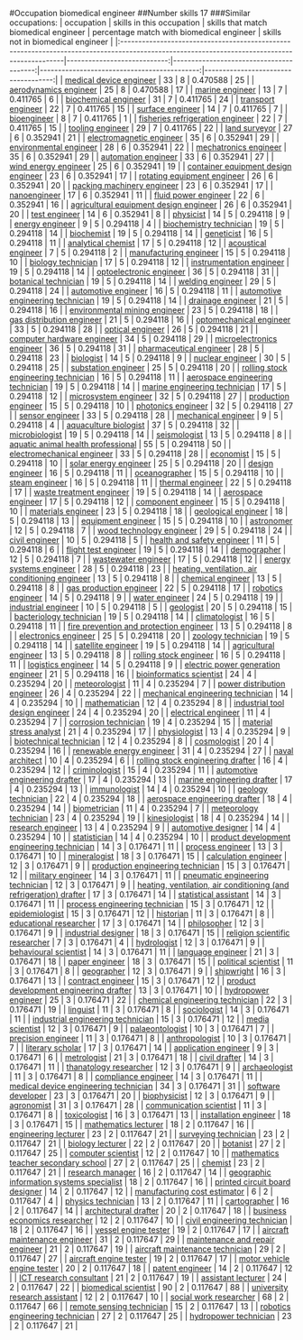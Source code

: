 #Occupation biomedical engineer
##Number skills 17
###Similar occupations:
| occupation                                                                                                                                  |   skills in this occupation |   skills that match biomedical engineer |   percentage match with biomedical engineer |   skills not in biomedical engineer |
|:--------------------------------------------------------------------------------------------------------------------------------------------|----------------------------:|----------------------------------------:|--------------------------------------------:|------------------------------------:|
| [medical device engineer](medical_device_engineer.md)                                                                                       |                          33 |                                       8 |                                    0.470588 |                                  25 |
| [aerodynamics engineer](aerodynamics_engineer.md)                                                                                           |                          25 |                                       8 |                                    0.470588 |                                  17 |
| [marine engineer](marine_engineer.md)                                                                                                       |                          13 |                                       7 |                                    0.411765 |                                   6 |
| [biochemical engineer](biochemical_engineer.md)                                                                                             |                          31 |                                       7 |                                    0.411765 |                                  24 |
| [transport engineer](transport_engineer.md)                                                                                                 |                          22 |                                       7 |                                    0.411765 |                                  15 |
| [surface engineer](surface_engineer.md)                                                                                                     |                          14 |                                       7 |                                    0.411765 |                                   7 |
| [bioengineer](bioengineer.md)                                                                                                               |                           8 |                                       7 |                                    0.411765 |                                   1 |
| [fisheries refrigeration engineer](fisheries_refrigeration_engineer.md)                                                                     |                          22 |                                       7 |                                    0.411765 |                                  15 |
| [tooling engineer](tooling_engineer.md)                                                                                                     |                          29 |                                       7 |                                    0.411765 |                                  22 |
| [land surveyor](land_surveyor.md)                                                                                                           |                          27 |                                       6 |                                    0.352941 |                                  21 |
| [electromagnetic engineer](electromagnetic_engineer.md)                                                                                     |                          35 |                                       6 |                                    0.352941 |                                  29 |
| [environmental engineer](environmental_engineer.md)                                                                                         |                          28 |                                       6 |                                    0.352941 |                                  22 |
| [mechatronics engineer](mechatronics_engineer.md)                                                                                           |                          35 |                                       6 |                                    0.352941 |                                  29 |
| [automation engineer](automation_engineer.md)                                                                                               |                          33 |                                       6 |                                    0.352941 |                                  27 |
| [wind energy engineer](wind_energy_engineer.md)                                                                                             |                          25 |                                       6 |                                    0.352941 |                                  19 |
| [container equipment design engineer](container_equipment_design_engineer.md)                                                               |                          23 |                                       6 |                                    0.352941 |                                  17 |
| [rotating equipment engineer](rotating_equipment_engineer.md)                                                                               |                          26 |                                       6 |                                    0.352941 |                                  20 |
| [packing machinery engineer](packing_machinery_engineer.md)                                                                                 |                          23 |                                       6 |                                    0.352941 |                                  17 |
| [nanoengineer](nanoengineer.md)                                                                                                             |                          17 |                                       6 |                                    0.352941 |                                  11 |
| [fluid power engineer](fluid_power_engineer.md)                                                                                             |                          22 |                                       6 |                                    0.352941 |                                  16 |
| [agricultural equipment design engineer](agricultural_equipment_design_engineer.md)                                                         |                          26 |                                       6 |                                    0.352941 |                                  20 |
| [test engineer](test_engineer.md)                                                                                                           |                          14 |                                       6 |                                    0.352941 |                                   8 |
| [physicist](physicist.md)                                                                                                                   |                          14 |                                       5 |                                    0.294118 |                                   9 |
| [energy engineer](energy_engineer.md)                                                                                                       |                           9 |                                       5 |                                    0.294118 |                                   4 |
| [biochemistry technician](biochemistry_technician.md)                                                                                       |                          19 |                                       5 |                                    0.294118 |                                  14 |
| [biochemist](biochemist.md)                                                                                                                 |                          19 |                                       5 |                                    0.294118 |                                  14 |
| [geneticist](geneticist.md)                                                                                                                 |                          16 |                                       5 |                                    0.294118 |                                  11 |
| [analytical chemist](analytical_chemist.md)                                                                                                 |                          17 |                                       5 |                                    0.294118 |                                  12 |
| [acoustical engineer](acoustical_engineer.md)                                                                                               |                           7 |                                       5 |                                    0.294118 |                                   2 |
| [manufacturing engineer](manufacturing_engineer.md)                                                                                         |                          15 |                                       5 |                                    0.294118 |                                  10 |
| [biology technician](biology_technician.md)                                                                                                 |                          17 |                                       5 |                                    0.294118 |                                  12 |
| [instrumentation engineer](instrumentation_engineer.md)                                                                                     |                          19 |                                       5 |                                    0.294118 |                                  14 |
| [optoelectronic engineer](optoelectronic_engineer.md)                                                                                       |                          36 |                                       5 |                                    0.294118 |                                  31 |
| [botanical technician](botanical_technician.md)                                                                                             |                          19 |                                       5 |                                    0.294118 |                                  14 |
| [welding engineer](welding_engineer.md)                                                                                                     |                          29 |                                       5 |                                    0.294118 |                                  24 |
| [automotive engineer](automotive_engineer.md)                                                                                               |                          16 |                                       5 |                                    0.294118 |                                  11 |
| [automotive engineering technician](automotive_engineering_technician.md)                                                                   |                          19 |                                       5 |                                    0.294118 |                                  14 |
| [drainage engineer](drainage_engineer.md)                                                                                                   |                          21 |                                       5 |                                    0.294118 |                                  16 |
| [environmental mining engineer](environmental_mining_engineer.md)                                                                           |                          23 |                                       5 |                                    0.294118 |                                  18 |
| [gas distribution engineer](gas_distribution_engineer.md)                                                                                   |                          21 |                                       5 |                                    0.294118 |                                  16 |
| [optomechanical engineer](optomechanical_engineer.md)                                                                                       |                          33 |                                       5 |                                    0.294118 |                                  28 |
| [optical engineer](optical_engineer.md)                                                                                                     |                          26 |                                       5 |                                    0.294118 |                                  21 |
| [computer hardware engineer](computer_hardware_engineer.md)                                                                                 |                          34 |                                       5 |                                    0.294118 |                                  29 |
| [microelectronics engineer](microelectronics_engineer.md)                                                                                   |                          36 |                                       5 |                                    0.294118 |                                  31 |
| [pharmaceutical engineer](pharmaceutical_engineer.md)                                                                                       |                          28 |                                       5 |                                    0.294118 |                                  23 |
| [biologist](biologist.md)                                                                                                                   |                          14 |                                       5 |                                    0.294118 |                                   9 |
| [nuclear engineer](nuclear_engineer.md)                                                                                                     |                          30 |                                       5 |                                    0.294118 |                                  25 |
| [substation engineer](substation_engineer.md)                                                                                               |                          25 |                                       5 |                                    0.294118 |                                  20 |
| [rolling stock engineering technician](rolling_stock_engineering_technician.md)                                                             |                          16 |                                       5 |                                    0.294118 |                                  11 |
| [aerospace engineering technician](aerospace_engineering_technician.md)                                                                     |                          19 |                                       5 |                                    0.294118 |                                  14 |
| [marine engineering technician](marine_engineering_technician.md)                                                                           |                          17 |                                       5 |                                    0.294118 |                                  12 |
| [microsystem engineer](microsystem_engineer.md)                                                                                             |                          32 |                                       5 |                                    0.294118 |                                  27 |
| [production engineer](production_engineer.md)                                                                                               |                          15 |                                       5 |                                    0.294118 |                                  10 |
| [photonics engineer](photonics_engineer.md)                                                                                                 |                          32 |                                       5 |                                    0.294118 |                                  27 |
| [sensor engineer](sensor_engineer.md)                                                                                                       |                          33 |                                       5 |                                    0.294118 |                                  28 |
| [mechanical engineer](mechanical_engineer.md)                                                                                               |                           9 |                                       5 |                                    0.294118 |                                   4 |
| [aquaculture biologist](aquaculture_biologist.md)                                                                                           |                          37 |                                       5 |                                    0.294118 |                                  32 |
| [microbiologist](microbiologist.md)                                                                                                         |                          19 |                                       5 |                                    0.294118 |                                  14 |
| [seismologist](seismologist.md)                                                                                                             |                          13 |                                       5 |                                    0.294118 |                                   8 |
| [aquatic animal health professional](aquatic_animal_health_professional.md)                                                                 |                          55 |                                       5 |                                    0.294118 |                                  50 |
| [electromechanical engineer](electromechanical_engineer.md)                                                                                 |                          33 |                                       5 |                                    0.294118 |                                  28 |
| [economist](economist.md)                                                                                                                   |                          15 |                                       5 |                                    0.294118 |                                  10 |
| [solar energy engineer](solar_energy_engineer.md)                                                                                           |                          25 |                                       5 |                                    0.294118 |                                  20 |
| [design engineer](design_engineer.md)                                                                                                       |                          16 |                                       5 |                                    0.294118 |                                  11 |
| [oceanographer](oceanographer.md)                                                                                                           |                          15 |                                       5 |                                    0.294118 |                                  10 |
| [steam engineer](steam_engineer.md)                                                                                                         |                          16 |                                       5 |                                    0.294118 |                                  11 |
| [thermal engineer](thermal_engineer.md)                                                                                                     |                          22 |                                       5 |                                    0.294118 |                                  17 |
| [waste treatment engineer](waste_treatment_engineer.md)                                                                                     |                          19 |                                       5 |                                    0.294118 |                                  14 |
| [aerospace engineer](aerospace_engineer.md)                                                                                                 |                          17 |                                       5 |                                    0.294118 |                                  12 |
| [component engineer](component_engineer.md)                                                                                                 |                          15 |                                       5 |                                    0.294118 |                                  10 |
| [materials engineer](materials_engineer.md)                                                                                                 |                          23 |                                       5 |                                    0.294118 |                                  18 |
| [geological engineer](geological_engineer.md)                                                                                               |                          18 |                                       5 |                                    0.294118 |                                  13 |
| [equipment engineer](equipment_engineer.md)                                                                                                 |                          15 |                                       5 |                                    0.294118 |                                  10 |
| [astronomer](astronomer.md)                                                                                                                 |                          12 |                                       5 |                                    0.294118 |                                   7 |
| [wood technology engineer](wood_technology_engineer.md)                                                                                     |                          29 |                                       5 |                                    0.294118 |                                  24 |
| [civil engineer](civil_engineer.md)                                                                                                         |                          10 |                                       5 |                                    0.294118 |                                   5 |
| [health and safety engineer](health_and_safety_engineer.md)                                                                                 |                          11 |                                       5 |                                    0.294118 |                                   6 |
| [flight test engineer](flight_test_engineer.md)                                                                                             |                          19 |                                       5 |                                    0.294118 |                                  14 |
| [demographer](demographer.md)                                                                                                               |                          12 |                                       5 |                                    0.294118 |                                   7 |
| [wastewater engineer](wastewater_engineer.md)                                                                                               |                          17 |                                       5 |                                    0.294118 |                                  12 |
| [energy systems engineer](energy_systems_engineer.md)                                                                                       |                          28 |                                       5 |                                    0.294118 |                                  23 |
| [heating, ventilation, air conditioning engineer](heating,_ventilation,_air_conditioning_engineer.md)                                       |                          13 |                                       5 |                                    0.294118 |                                   8 |
| [chemical engineer](chemical_engineer.md)                                                                                                   |                          13 |                                       5 |                                    0.294118 |                                   8 |
| [gas production engineer](gas_production_engineer.md)                                                                                       |                          22 |                                       5 |                                    0.294118 |                                  17 |
| [robotics engineer](robotics_engineer.md)                                                                                                   |                          14 |                                       5 |                                    0.294118 |                                   9 |
| [water engineer](water_engineer.md)                                                                                                         |                          24 |                                       5 |                                    0.294118 |                                  19 |
| [industrial engineer](industrial_engineer.md)                                                                                               |                          10 |                                       5 |                                    0.294118 |                                   5 |
| [geologist](geologist.md)                                                                                                                   |                          20 |                                       5 |                                    0.294118 |                                  15 |
| [bacteriology technician](bacteriology_technician.md)                                                                                       |                          19 |                                       5 |                                    0.294118 |                                  14 |
| [climatologist](climatologist.md)                                                                                                           |                          16 |                                       5 |                                    0.294118 |                                  11 |
| [fire prevention and protection engineer](fire_prevention_and_protection_engineer.md)                                                       |                          13 |                                       5 |                                    0.294118 |                                   8 |
| [electronics engineer](electronics_engineer.md)                                                                                             |                          25 |                                       5 |                                    0.294118 |                                  20 |
| [zoology technician](zoology_technician.md)                                                                                                 |                          19 |                                       5 |                                    0.294118 |                                  14 |
| [satellite engineer](satellite_engineer.md)                                                                                                 |                          19 |                                       5 |                                    0.294118 |                                  14 |
| [agricultural engineer](agricultural_engineer.md)                                                                                           |                          13 |                                       5 |                                    0.294118 |                                   8 |
| [rolling stock engineer](rolling_stock_engineer.md)                                                                                         |                          16 |                                       5 |                                    0.294118 |                                  11 |
| [logistics engineer](logistics_engineer.md)                                                                                                 |                          14 |                                       5 |                                    0.294118 |                                   9 |
| [electric power generation engineer](electric_power_generation_engineer.md)                                                                 |                          21 |                                       5 |                                    0.294118 |                                  16 |
| [bioinformatics scientist](bioinformatics_scientist.md)                                                                                     |                          24 |                                       4 |                                    0.235294 |                                  20 |
| [meteorologist](meteorologist.md)                                                                                                           |                          11 |                                       4 |                                    0.235294 |                                   7 |
| [power distribution engineer](power_distribution_engineer.md)                                                                               |                          26 |                                       4 |                                    0.235294 |                                  22 |
| [mechanical engineering technician](mechanical_engineering_technician.md)                                                                   |                          14 |                                       4 |                                    0.235294 |                                  10 |
| [mathematician](mathematician.md)                                                                                                           |                          12 |                                       4 |                                    0.235294 |                                   8 |
| [industrial tool design engineer](industrial_tool_design_engineer.md)                                                                       |                          24 |                                       4 |                                    0.235294 |                                  20 |
| [electrical engineer](electrical_engineer.md)                                                                                               |                          11 |                                       4 |                                    0.235294 |                                   7 |
| [corrosion technician](corrosion_technician.md)                                                                                             |                          19 |                                       4 |                                    0.235294 |                                  15 |
| [material stress analyst](material_stress_analyst.md)                                                                                       |                          21 |                                       4 |                                    0.235294 |                                  17 |
| [physiologist](physiologist.md)                                                                                                             |                          13 |                                       4 |                                    0.235294 |                                   9 |
| [biotechnical technician](biotechnical_technician.md)                                                                                       |                          12 |                                       4 |                                    0.235294 |                                   8 |
| [cosmologist](cosmologist.md)                                                                                                               |                          20 |                                       4 |                                    0.235294 |                                  16 |
| [renewable energy engineer](renewable_energy_engineer.md)                                                                                   |                          31 |                                       4 |                                    0.235294 |                                  27 |
| [naval architect](naval_architect.md)                                                                                                       |                          10 |                                       4 |                                    0.235294 |                                   6 |
| [rolling stock engineering drafter](rolling_stock_engineering_drafter.md)                                                                   |                          16 |                                       4 |                                    0.235294 |                                  12 |
| [criminologist](criminologist.md)                                                                                                           |                          15 |                                       4 |                                    0.235294 |                                  11 |
| [automotive engineering drafter](automotive_engineering_drafter.md)                                                                         |                          17 |                                       4 |                                    0.235294 |                                  13 |
| [marine engineering drafter](marine_engineering_drafter.md)                                                                                 |                          17 |                                       4 |                                    0.235294 |                                  13 |
| [immunologist](immunologist.md)                                                                                                             |                          14 |                                       4 |                                    0.235294 |                                  10 |
| [geology technician](geology_technician.md)                                                                                                 |                          22 |                                       4 |                                    0.235294 |                                  18 |
| [aerospace engineering drafter](aerospace_engineering_drafter.md)                                                                           |                          18 |                                       4 |                                    0.235294 |                                  14 |
| [biometrician](biometrician.md)                                                                                                             |                          11 |                                       4 |                                    0.235294 |                                   7 |
| [meteorology technician](meteorology_technician.md)                                                                                         |                          23 |                                       4 |                                    0.235294 |                                  19 |
| [kinesiologist](kinesiologist.md)                                                                                                           |                          18 |                                       4 |                                    0.235294 |                                  14 |
| [research engineer](research_engineer.md)                                                                                                   |                          13 |                                       4 |                                    0.235294 |                                   9 |
| [automotive designer](automotive_designer.md)                                                                                               |                          14 |                                       4 |                                    0.235294 |                                  10 |
| [statistician](statistician.md)                                                                                                             |                          14 |                                       4 |                                    0.235294 |                                  10 |
| [product development engineering technician](product_development_engineering_technician.md)                                                 |                          14 |                                       3 |                                    0.176471 |                                  11 |
| [process engineer](process_engineer.md)                                                                                                     |                          13 |                                       3 |                                    0.176471 |                                  10 |
| [mineralogist](mineralogist.md)                                                                                                             |                          18 |                                       3 |                                    0.176471 |                                  15 |
| [calculation engineer](calculation_engineer.md)                                                                                             |                          12 |                                       3 |                                    0.176471 |                                   9 |
| [production engineering technician](production_engineering_technician.md)                                                                   |                          15 |                                       3 |                                    0.176471 |                                  12 |
| [military engineer](military_engineer.md)                                                                                                   |                          14 |                                       3 |                                    0.176471 |                                  11 |
| [pneumatic engineering technician](pneumatic_engineering_technician.md)                                                                     |                          12 |                                       3 |                                    0.176471 |                                   9 |
| [heating, ventilation, air conditioning (and refrigeration) drafter](heating,_ventilation,_air_conditioning_(and_refrigeration)_drafter.md) |                          17 |                                       3 |                                    0.176471 |                                  14 |
| [statistical assistant](statistical_assistant.md)                                                                                           |                          14 |                                       3 |                                    0.176471 |                                  11 |
| [process engineering technician](process_engineering_technician.md)                                                                         |                          15 |                                       3 |                                    0.176471 |                                  12 |
| [epidemiologist](epidemiologist.md)                                                                                                         |                          15 |                                       3 |                                    0.176471 |                                  12 |
| [historian](historian.md)                                                                                                                   |                          11 |                                       3 |                                    0.176471 |                                   8 |
| [educational researcher](educational_researcher.md)                                                                                         |                          17 |                                       3 |                                    0.176471 |                                  14 |
| [philosopher](philosopher.md)                                                                                                               |                          12 |                                       3 |                                    0.176471 |                                   9 |
| [industrial designer](industrial_designer.md)                                                                                               |                          18 |                                       3 |                                    0.176471 |                                  15 |
| [religion scientific researcher](religion_scientific_researcher.md)                                                                         |                           7 |                                       3 |                                    0.176471 |                                   4 |
| [hydrologist](hydrologist.md)                                                                                                               |                          12 |                                       3 |                                    0.176471 |                                   9 |
| [behavioural scientist](behavioural_scientist.md)                                                                                           |                          14 |                                       3 |                                    0.176471 |                                  11 |
| [language engineer](language_engineer.md)                                                                                                   |                          21 |                                       3 |                                    0.176471 |                                  18 |
| [paper engineer](paper_engineer.md)                                                                                                         |                          18 |                                       3 |                                    0.176471 |                                  15 |
| [political scientist](political_scientist.md)                                                                                               |                          11 |                                       3 |                                    0.176471 |                                   8 |
| [geographer](geographer.md)                                                                                                                 |                          12 |                                       3 |                                    0.176471 |                                   9 |
| [shipwright](shipwright.md)                                                                                                                 |                          16 |                                       3 |                                    0.176471 |                                  13 |
| [contract engineer](contract_engineer.md)                                                                                                   |                          15 |                                       3 |                                    0.176471 |                                  12 |
| [product development engineering drafter](product_development_engineering_drafter.md)                                                       |                          13 |                                       3 |                                    0.176471 |                                  10 |
| [hydropower engineer](hydropower_engineer.md)                                                                                               |                          25 |                                       3 |                                    0.176471 |                                  22 |
| [chemical engineering technician](chemical_engineering_technician.md)                                                                       |                          22 |                                       3 |                                    0.176471 |                                  19 |
| [linguist](linguist.md)                                                                                                                     |                          11 |                                       3 |                                    0.176471 |                                   8 |
| [sociologist](sociologist.md)                                                                                                               |                          14 |                                       3 |                                    0.176471 |                                  11 |
| [industrial engineering technician](industrial_engineering_technician.md)                                                                   |                          15 |                                       3 |                                    0.176471 |                                  12 |
| [media scientist](media_scientist.md)                                                                                                       |                          12 |                                       3 |                                    0.176471 |                                   9 |
| [palaeontologist](palaeontologist.md)                                                                                                       |                          10 |                                       3 |                                    0.176471 |                                   7 |
| [precision engineer](precision_engineer.md)                                                                                                 |                          11 |                                       3 |                                    0.176471 |                                   8 |
| [anthropologist](anthropologist.md)                                                                                                         |                          10 |                                       3 |                                    0.176471 |                                   7 |
| [literary scholar](literary_scholar.md)                                                                                                     |                          17 |                                       3 |                                    0.176471 |                                  14 |
| [application engineer](application_engineer.md)                                                                                             |                           9 |                                       3 |                                    0.176471 |                                   6 |
| [metrologist](metrologist.md)                                                                                                               |                          21 |                                       3 |                                    0.176471 |                                  18 |
| [civil drafter](civil_drafter.md)                                                                                                           |                          14 |                                       3 |                                    0.176471 |                                  11 |
| [thanatology researcher](thanatology_researcher.md)                                                                                         |                          12 |                                       3 |                                    0.176471 |                                   9 |
| [archaeologist](archaeologist.md)                                                                                                           |                          11 |                                       3 |                                    0.176471 |                                   8 |
| [compliance engineer](compliance_engineer.md)                                                                                               |                          14 |                                       3 |                                    0.176471 |                                  11 |
| [medical device engineering technician](medical_device_engineering_technician.md)                                                           |                          34 |                                       3 |                                    0.176471 |                                  31 |
| [software developer](software_developer.md)                                                                                                 |                          23 |                                       3 |                                    0.176471 |                                  20 |
| [biophysicist](biophysicist.md)                                                                                                             |                          12 |                                       3 |                                    0.176471 |                                   9 |
| [agronomist](agronomist.md)                                                                                                                 |                          31 |                                       3 |                                    0.176471 |                                  28 |
| [communication scientist](communication_scientist.md)                                                                                       |                          11 |                                       3 |                                    0.176471 |                                   8 |
| [toxicologist](toxicologist.md)                                                                                                             |                          16 |                                       3 |                                    0.176471 |                                  13 |
| [installation engineer](installation_engineer.md)                                                                                           |                          18 |                                       3 |                                    0.176471 |                                  15 |
| [mathematics lecturer](mathematics_lecturer.md)                                                                                             |                          18 |                                       2 |                                    0.117647 |                                  16 |
| [engineering lecturer](engineering_lecturer.md)                                                                                             |                          23 |                                       2 |                                    0.117647 |                                  21 |
| [surveying technician](surveying_technician.md)                                                                                             |                          23 |                                       2 |                                    0.117647 |                                  21 |
| [biology lecturer](biology_lecturer.md)                                                                                                     |                          22 |                                       2 |                                    0.117647 |                                  20 |
| [botanist](botanist.md)                                                                                                                     |                          27 |                                       2 |                                    0.117647 |                                  25 |
| [computer scientist](computer_scientist.md)                                                                                                 |                          12 |                                       2 |                                    0.117647 |                                  10 |
| [mathematics teacher secondary school](mathematics_teacher_secondary_school.md)                                                             |                          27 |                                       2 |                                    0.117647 |                                  25 |
| [chemist](chemist.md)                                                                                                                       |                          23 |                                       2 |                                    0.117647 |                                  21 |
| [research manager](research_manager.md)                                                                                                     |                          16 |                                       2 |                                    0.117647 |                                  14 |
| [geographic information systems specialist](geographic_information_systems_specialist.md)                                                   |                          18 |                                       2 |                                    0.117647 |                                  16 |
| [printed circuit board designer](printed_circuit_board_designer.md)                                                                         |                          14 |                                       2 |                                    0.117647 |                                  12 |
| [manufacturing cost estimator](manufacturing_cost_estimator.md)                                                                             |                           6 |                                       2 |                                    0.117647 |                                   4 |
| [physics technician](physics_technician.md)                                                                                                 |                          13 |                                       2 |                                    0.117647 |                                  11 |
| [cartographer](cartographer.md)                                                                                                             |                          16 |                                       2 |                                    0.117647 |                                  14 |
| [architectural drafter](architectural_drafter.md)                                                                                           |                          20 |                                       2 |                                    0.117647 |                                  18 |
| [business economics researcher](business_economics_researcher.md)                                                                           |                          12 |                                       2 |                                    0.117647 |                                  10 |
| [civil engineering technician](civil_engineering_technician.md)                                                                             |                          18 |                                       2 |                                    0.117647 |                                  16 |
| [vessel engine tester](vessel_engine_tester.md)                                                                                             |                          19 |                                       2 |                                    0.117647 |                                  17 |
| [aircraft maintenance engineer](aircraft_maintenance_engineer.md)                                                                           |                          31 |                                       2 |                                    0.117647 |                                  29 |
| [maintenance and repair engineer](maintenance_and_repair_engineer.md)                                                                       |                          21 |                                       2 |                                    0.117647 |                                  19 |
| [aircraft maintenance technician](aircraft_maintenance_technician.md)                                                                       |                          29 |                                       2 |                                    0.117647 |                                  27 |
| [aircraft engine tester](aircraft_engine_tester.md)                                                                                         |                          19 |                                       2 |                                    0.117647 |                                  17 |
| [motor vehicle engine tester](motor_vehicle_engine_tester.md)                                                                               |                          20 |                                       2 |                                    0.117647 |                                  18 |
| [patent engineer](patent_engineer.md)                                                                                                       |                          14 |                                       2 |                                    0.117647 |                                  12 |
| [ICT research consultant](ICT_research_consultant.md)                                                                                       |                          21 |                                       2 |                                    0.117647 |                                  19 |
| [assistant lecturer](assistant_lecturer.md)                                                                                                 |                          24 |                                       2 |                                    0.117647 |                                  22 |
| [biomedical scientist](biomedical_scientist.md)                                                                                             |                          90 |                                       2 |                                    0.117647 |                                  88 |
| [university research assistant](university_research_assistant.md)                                                                           |                          12 |                                       2 |                                    0.117647 |                                  10 |
| [social work researcher](social_work_researcher.md)                                                                                         |                          68 |                                       2 |                                    0.117647 |                                  66 |
| [remote sensing technician](remote_sensing_technician.md)                                                                                   |                          15 |                                       2 |                                    0.117647 |                                  13 |
| [robotics engineering technician](robotics_engineering_technician.md)                                                                       |                          27 |                                       2 |                                    0.117647 |                                  25 |
| [hydropower technician](hydropower_technician.md)                                                                                           |                          23 |                                       2 |                                    0.117647 |                                  21 |
